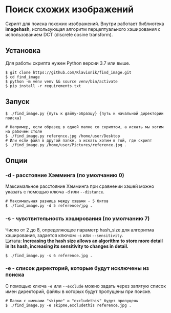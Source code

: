 # Поиск схожих изображений

Скрипт для поиска похожих изображений. Внутри работает библиотека **imagehash**, использующая 
алгоритм перцептуального хэширования с использованием DCT (discrete cosine transform).

## Установка
Для работы скрипта нужен Python версии 3.7 или выше.

```shell
$ git clone https://github.com/Klavionik/find_image.git
$ cd find_image
$ python -m venv venv && source venv/bin/activate
$ pip install -r requirements.txt
```

## Запуск
```shell
$ ./find_image.py {путь к файлу-образцу} {путь к начальной директории поиска}

# Например, если образец в одной папке со скриптом, а искать мы хотим на рабочем столе
$ ./find_image.py reference.jpg /home/user/Desktop
# Или если файл в другой папке, а искать хотим в той, где скрипт
$ ./find_image.py /home/user/Pictures/reference.jpg .
```

## Опции
### -d - расстояние Хэмминга (по умолчанию 0)
Максимальное расстояние Хэмминга при сравнении хэшей можно указать с помощью ключа `-d` или `--distance`.

```shell
# Максимальная разница между хэшами - 5 битов
$ ./find_image.py -d 5 reference/jpg .
```

### -s - чувствительность хэширования (по умолчанию 7)
Число от 2 до 8, определяющее параметр hash_size для алгоритма хэширования, задается ключом `-s` или `--sensitivity`.  
Цитата: **Increasing the hash size allows an algorithm to store more detail in its hash, increasing its sensitivity to changes in detail.**

```shell
$ ./find_image.py -s 6 reference.jpg .
```

### -e - список директорий, которые будут исключены из поиска
С помощью ключа `-e` или `--exclude` можно задать через запятую список имен директорий, файлы в которых будут пропущены при поиске.  

```shell
# Папки с именами "skipme" и "excludethis" будут пропущены
$ ./find_image.py -e skipme,excludethis reference.jpg .
```